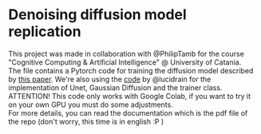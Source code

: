 # Denoising diffusion model replication
This project was made in collaboration with @PhilipTamb for the course "Cognitive Computing & Artificial Intelligence" @ University of Catania. <br />
The file contains a Pytorch code for training the diffusion model described by [this paper](https://arxiv.org/pdf/2006.11239.pdf). We're also using the [code](https://github.com/lucidrains/denoising-diffusion-pytorch) by @lucidrain for the implementation of Unet, Gaussian Diffusion and the trainer class. <br />
ATTENTION! This code only works with Google Colab, if you want to try it on your own GPU you must do some adjustments. <br />
For more details, you can read the documentation which is the pdf file of the repo (don't worry, this time is in english :P )
